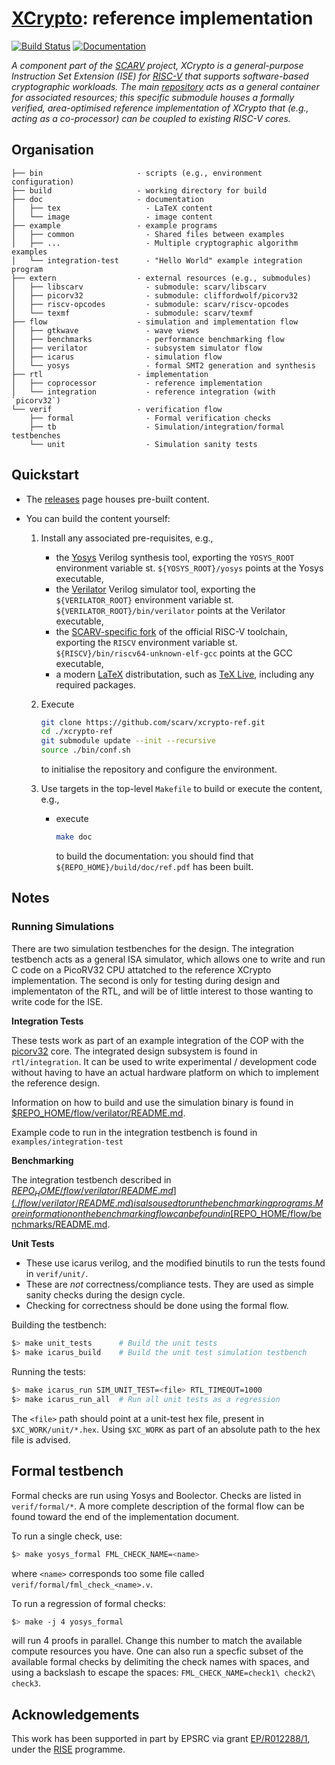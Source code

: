 # [XCrypto](https://github.com/scarv/xcrypto): reference implementation

<!--- -------------------------------------------------------------------- --->

[![Build Status](https://travis-ci.com/scarv/xcrypto-ref.svg)](https://travis-ci.com/scarv/xcrypto-ref)
[![Documentation](https://codedocs.xyz/scarv/xcrypto-ref.svg)](https://codedocs.xyz/scarv/xcrypto-ref)

<!--- -------------------------------------------------------------------- --->

*A component part of the
[SCARV](https://github.com/scarv)
project,
XCrypto is a general-purpose Instruction Set Extension (ISE) for
[RISC-V](https://riscv.org)
that supports software-based cryptographic workloads.
The main
[repository](https://github.com/scarv/xcrypto)
acts as a general container for associated resources;
this specific submodule houses
a formally verified, area-optimised reference implementation of XCrypto that (e.g., acting as a co-processor) can be coupled to existing RISC-V cores.*

<!--- -------------------------------------------------------------------- --->

## Organisation

```
├── bin                     - scripts (e.g., environment configuration)
├── build                   - working directory for build
├── doc                     - documentation
│   ├── tex                   - LaTeX content
│   └── image                 - image content
├── example                 - example programs
│   ├── common                - Shared files between examples
│   ├── ...                   - Multiple cryptographic algorithm examples
│   └── integration-test      - "Hello World" example integration program
├── extern                  - external resources (e.g., submodules)
│   ├── libscarv              - submodule: scarv/libscarv
│   ├── picorv32              - submodule: cliffordwolf/picorv32
│   ├── riscv-opcodes         - submodule: scarv/riscv-opcodes
│   └── texmf                 - submodule: scarv/texmf
├── flow                    - simulation and implementation flow
│   ├── gtkwave               - wave views
│   ├── benchmarks            - performance benchmarking flow
│   ├── verilator             - subsystem simulator flow
│   ├── icarus                - simulation flow
│   └── yosys                 - formal SMT2 generation and synthesis
├── rtl                     - implementation
│   ├── coprocessor           - reference implementation
│   └── integration           - reference integration (with `picorv32`)
└── verif                   - verification flow
    ├── formal                - Formal verification checks
    ├── tb                    - Simulation/integration/formal testbenches
    └── unit                  - Simulation sanity tests
```

<!--- -------------------------------------------------------------------- --->

## Quickstart

- The
  [releases](https://github.com/scarv/xcrypto-ref/releases)
  page houses pre-built content.

- You can build the content yourself: 

  1. Install any associated pre-requisites, e.g.,

     - the
       [Yosys](http://www.clifford.at/yosys)
       Verilog synthesis tool,
       exporting the
       `YOSYS_ROOT`
       environment variable st.
       `${YOSYS_ROOT}/yosys` 
       points at the 
       Yosys
       executable,
     - the 
       [Verilator](https://www.veripool.org/wiki/verilator)
       Verilog simulator tool,
       exporting the
       `${VERILATOR_ROOT}`
       environment variable st.
       `${VERILATOR_ROOT}/bin/verilator` 
       points at the 
       Verilator
       executable,
     - the 
       [SCARV-specific fork](https://github.com/scarv/riscv-tools)
       of the official RISC-V toolchain,
       exporting the
       `RISCV`
       environment variable st.
       `${RISCV}/bin/riscv64-unknown-elf-gcc` 
       points at the 
       GCC 
       executable,
     - a modern 
       [LaTeX](https://www.latex-project.org)
       distributation,
       such as
       [TeX Live](https://www.tug.org/texlive),
       including any required packages.

  2. Execute

     ```sh
     git clone https://github.com/scarv/xcrypto-ref.git
     cd ./xcrypto-ref
     git submodule update --init --recursive
     source ./bin/conf.sh
     ```

     to initialise the repository and configure the environment.

  3. Use targets in the top-level `Makefile` to build or execute
     the content, e.g.,

     - execute

       ```sh
       make doc
       ```

       to build the documentation:
       you should find that
       `${REPO_HOME}/build/doc/ref.pdf`
       has been built.

<!--- -------------------------------------------------------------------- --->

## Notes

### Running Simulations

There are two simulation testbenches for the design. The integration
testbench acts as a general ISA simulator, which allows one to write
and run C code on a PicoRV32 CPU attatched to the reference XCrypto
implementation. The second is only for testing during design and
implementaton of the RTL, and will be of little interest to those wanting
to write code for the ISE.

**Integration Tests**

These tests work as part of an example integration of the COP with the
[picorv32](https://github.com/cliffordwolf/picorv32) core.
The integrated design subsystem is found in `rtl/integration`.
It can be used to write experimental / development code without having to
have an actual hardware platform on which to implement the reference
design.

Information on how to build and use the simulation binary is found
in [$REPO_HOME/flow/verilator/README.md](./flow/verilator/README.md).

Example code to run in the integration testbench is found in 
`examples/integration-test`

**Benchmarking**

The integration testbench described in 
[$REPO_HOME/flow/verilator/README.md](./flow/verilator/README.md)
is also used to run the benchmarking programs.
More information on the benchmarking flow can be found in
[$REPO_HOME/flow/benchmarks/README.md](./flow/benchmarks/README.md).


**Unit Tests**

- These use icarus verilog, and the modified binutils to run the tests
  found in `verif/unit/`.
- These are *not* correctness/compliance tests. They are used as simple 
  sanity checks during the design cycle.
- Checking for correctness should be done using the formal flow.

Building the testbench:

```sh
$> make unit_tests      # Build the unit tests
$> make icarus_build    # Build the unit test simulation testbench
```

Running the tests:

```sh
$> make icarus_run SIM_UNIT_TEST=<file> RTL_TIMEOUT=1000
$> make icarus_run_all  # Run all unit tests as a regression
```

The `<file>` path should point at a unit-test hex file, present in
`$XC_WORK/unit/*.hex`. Using `$XC_WORK` as part of an absolute path
to the hex file is advised.

## Formal testbench

Formal checks are run using Yosys and Boolector. Checks are listed in
`verif/formal/*`. A more complete description of the formal flow can
be found toward the end of the implementation document.

To run a single check, use:

```sh
$> make yosys_formal FML_CHECK_NAME=<name>
```

where `<name>` corresponds too some file called 
`verif/formal/fml_check_<name>.v`.

To run a regression of formal checks:

```sh
$> make -j 4 yosys_formal
```

will run 4 proofs in parallel. Change this number to match the available
compute resources you have. One can also run a specfic subset of the
available formal checks by delimiting the check names with spaces, and using
a backslash to escape the spaces: `FML_CHECK_NAME=check1\ check2\ check3`.

<!--- -------------------------------------------------------------------- --->

## Acknowledgements

This work has been supported in part by EPSRC via grant 
[EP/R012288/1](https://gow.epsrc.ukri.org/NGBOViewGrant.aspx?GrantRef=EP/R012288/1),
under the [RISE](http://www.ukrise.org) programme.

<!--- -------------------------------------------------------------------- --->
